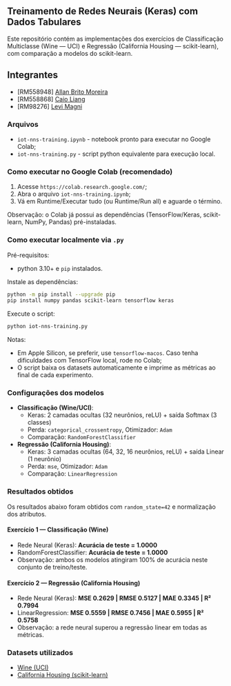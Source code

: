 ## Treinamento de Redes Neurais (Keras) com Dados Tabulares

Este repositório contém as implementações dos exercícios de Classificação Multiclasse (Wine — UCI) e Regressão (California Housing — scikit-learn), com comparação a modelos do scikit-learn.

## Integrantes
- [RM558948] [Allan Brito Moreira](https://github.com/Allanbm100)
- [RM558868] [Caio Liang](https://github.com/caioliang)
- [RM98276] [Levi Magni](https://github.com/levmn)

### Arquivos
- `iot-nns-training.ipynb` - notebook pronto para executar no Google Colab;
- `iot-nns-training.py` - script python equivalente para execução local.

### Como executar no Google Colab (recomendado)
1. Acesse `https://colab.research.google.com/`;
2. Abra o arquivo `iot-nns-training.ipynb`;
3. Vá em Runtime/Executar tudo (ou Runtime/Run all) e aguarde o término.

Observação: o Colab já possui as dependências (TensorFlow/Keras, scikit-learn, NumPy, Pandas) pré-instaladas.

### Como executar localmente via `.py`
Pré-requisitos:
- python 3.10+ e `pip` instalados.

Instale as dependências:

```bash
python -m pip install --upgrade pip
pip install numpy pandas scikit-learn tensorflow keras
```

Execute o script:

```bash
python iot-nns-training.py
```

Notas:
- Em Apple Silicon, se preferir, use `tensorflow-macos`. Caso tenha dificuldades com TensorFlow local, rode no Colab;
- O script baixa os datasets automaticamente e imprime as métricas ao final de cada experimento.

### Configurações dos modelos
- **Classificação (Wine/UCI)**:
  - Keras: 2 camadas ocultas (32 neurônios, reLU) + saída Softmax (3 classes)
  - Perda: `categorical_crossentropy`, Otimizador: `Adam`
  - Comparação: `RandomForestClassifier`
- **Regressão (California Housing)**:
  - Keras: 3 camadas ocultas (64, 32, 16 neurônios, reLU) + saída Linear (1 neurônio)
  - Perda: `mse`, Otimizador: `Adam`
  - Comparação: `LinearRegression`

### Resultados obtidos
Os resultados abaixo foram obtidos com `random_state=42` e normalização dos atributos.

#### Exercício 1 — Classificação (Wine)
- Rede Neural (Keras): **Acurácia de teste = 1.0000**
- RandomForestClassifier: **Acurácia de teste = 1.0000**
- Observação: ambos os modelos atingiram 100% de acurácia neste conjunto de treino/teste.

#### Exercício 2 — Regressão (California Housing)
- Rede Neural (Keras): **MSE 0.2629 | RMSE 0.5127 | MAE 0.3345 | R² 0.7994**
- LinearRegression: **MSE 0.5559 | RMSE 0.7456 | MAE 0.5955 | R² 0.5758**
- Observação: a rede neural superou a regressão linear em todas as métricas.

### Datasets utilizados
- [Wine (UCI)](https://archive.ics.uci.edu/dataset/109/wine)
- [California Housing (scikit-learn)](https://scikit-learn.org/stable/datasets/real_world.html#california-housing-dataset)
